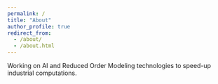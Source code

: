 ```yaml
---
permalink: /
title: "About"
author_profile: true
redirect_from: 
  - /about/
  - /about.html
---
```


Working on AI and Reduced Order Modeling technologies to speed-up industrial computations.